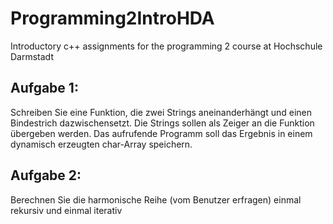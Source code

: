 # Programming2IntroHDA
Introductory c++ assignments for the programming 2 course at Hochschule Darmstadt


## Aufgabe 1:
Schreiben Sie eine Funktion, die zwei Strings aneinanderhängt und einen
Bindestrich dazwischensetzt.
Die Strings sollen als Zeiger an die Funktion übergeben werden.
Das aufrufende Programm soll das Ergebnis in einem dynamisch
erzeugten char-Array speichern.



## Aufgabe 2:
Berechnen Sie die harmonische Reihe (vom Benutzer erfragen) einmal rekursiv und einmal iterativ
